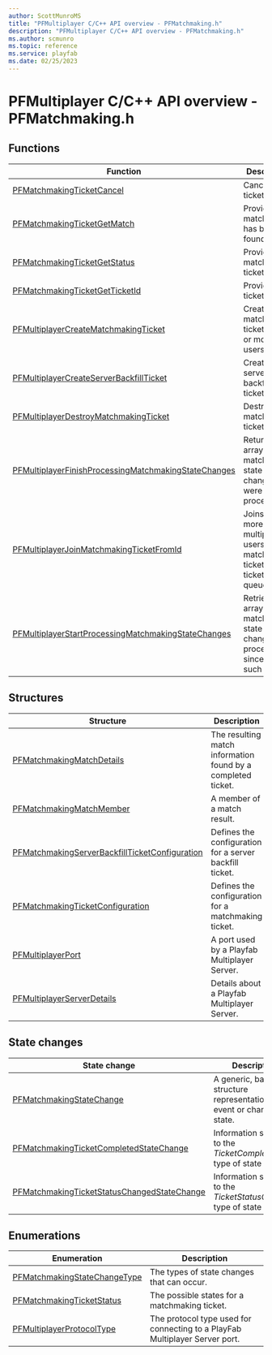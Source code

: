 ```yaml
---
author: ScottMunroMS
title: "PFMultiplayer C/C++ API overview - PFMatchmaking.h"
description: "PFMultiplayer C/C++ API overview - PFMatchmaking.h"
ms.author: scmunro
ms.topic: reference
ms.service: playfab
ms.date: 02/25/2023
---
```


# PFMultiplayer C/C++ API overview - PFMatchmaking.h

  
## Functions  

| Function | Description |  
| --- | --- |  
| [PFMatchmakingTicketCancel](functions/pfmatchmakingticketcancel.md) | Cancels the ticket. |  
| [PFMatchmakingTicketGetMatch](functions/pfmatchmakingticketgetmatch.md) | Provides the match, if one has been found. |  
| [PFMatchmakingTicketGetStatus](functions/pfmatchmakingticketgetstatus.md) | Provides the matchmaking ticket status. |  
| [PFMatchmakingTicketGetTicketId](functions/pfmatchmakingticketgetticketid.md) | Provides the ticket ID. |  
| [PFMultiplayerCreateMatchmakingTicket](functions/pfmultiplayercreatematchmakingticket.md) | Creates a matchmaking ticket for one or more local users. |  
| [PFMultiplayerCreateServerBackfillTicket](functions/pfmultiplayercreateserverbackfillticket.md) | Creates a server backfill ticket. |  
| [PFMultiplayerDestroyMatchmakingTicket](functions/pfmultiplayerdestroymatchmakingticket.md) | Destroys the matchmaking ticket. |  
| [PFMultiplayerFinishProcessingMatchmakingStateChanges](functions/pfmultiplayerfinishprocessingmatchmakingstatechanges.md) | Returns an array of matchmaking state changes that were being processed. |  
| [PFMultiplayerJoinMatchmakingTicketFromId](functions/pfmultiplayerjoinmatchmakingticketfromid.md) | Joins one or more multiple local users to a matchmaking ticket using a ticket ID and queue name. |  
| [PFMultiplayerStartProcessingMatchmakingStateChanges](functions/pfmultiplayerstartprocessingmatchmakingstatechanges.md) | Retrieves an array of all matchmaking state changes to process since the last such call. |  
  
## Structures  

| Structure | Description |  
| --- | --- |  
| [PFMatchmakingMatchDetails](structs/pfmatchmakingmatchdetails.md) | The resulting match information found by a completed ticket. |  
| [PFMatchmakingMatchMember](structs/pfmatchmakingmatchmember.md) | A member of a match result. |  
| [PFMatchmakingServerBackfillTicketConfiguration](structs/pfmatchmakingserverbackfillticketconfiguration.md) | Defines the configuration for a server backfill ticket. |  
| [PFMatchmakingTicketConfiguration](structs/pfmatchmakingticketconfiguration.md) | Defines the configuration for a matchmaking ticket. |  
| [PFMultiplayerPort](structs/pfmultiplayerport.md) | A port used by a Playfab Multiplayer Server. |  
| [PFMultiplayerServerDetails](structs/pfmultiplayerserverdetails.md) | Details about a Playfab Multiplayer Server. |  
  
## State changes  
  
| State change | Description |  
| --- | --- |  
| [PFMatchmakingStateChange](structs/pfmatchmakingstatechange.md) | A generic, base structure representation of an event or change in state. |  
| [PFMatchmakingTicketCompletedStateChange](structs/pfmatchmakingticketcompletedstatechange.md) | Information specific to the *TicketCompleted* type of state change. |  
| [PFMatchmakingTicketStatusChangedStateChange](structs/pfmatchmakingticketstatuschangedstatechange.md) | Information specific to the *TicketStatusChanged* type of state change. |  
  
## Enumerations  

| Enumeration | Description |  
| --- | --- |  
| [PFMatchmakingStateChangeType](enums/pfmatchmakingstatechangetype.md) | The types of state changes that can occur.|  
| [PFMatchmakingTicketStatus](enums/pfmatchmakingticketstatus.md) | The possible states for a matchmaking ticket.|  
| [PFMultiplayerProtocolType](enums/pfmultiplayerprotocoltype.md) | The protocol type used for connecting to a PlayFab Multiplayer Server port.|  
